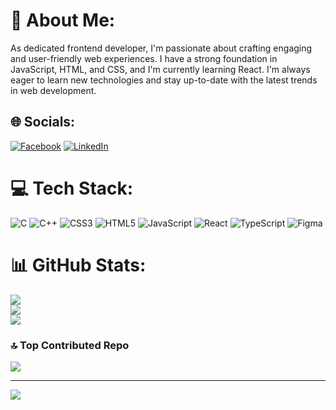 # 💫 About Me:
As dedicated frontend developer, I'm passionate about crafting engaging and user-friendly web experiences. I have a strong foundation in JavaScript, HTML, and CSS, and I'm currently learning React. I'm always eager to learn new technologies and stay up-to-date with the latest trends in web development.


## 🌐 Socials:
[![Facebook](https://img.shields.io/badge/Facebook-%231877F2.svg?logo=Facebook&logoColor=white)](https://www.facebook.com/nepal.kanxa.9)  [![LinkedIn](https://img.shields.io/badge/LinkedIn-%230077B5.svg?logo=linkedin&logoColor=white)](https://www.linkedin.com/in/samip-nepal-60383b2b4/)

# 💻 Tech Stack:
![C](https://img.shields.io/badge/c-%2300599C.svg?style=for-the-badge&logo=c&logoColor=white)  ![C++](https://img.shields.io/badge/c++-%2300599C.svg?style=for-the-badge&logo=c%2B%2B&logoColor=white) ![CSS3](https://img.shields.io/badge/css3-%231572B6.svg?style=for-the-badge&logo=css3&logoColor=white)  ![HTML5](https://img.shields.io/badge/html5-%23E34F26.svg?style=for-the-badge&logo=html5&logoColor=white)  ![JavaScript](https://img.shields.io/badge/javascript-%23323330.svg?style=for-the-badge&logo=javascript&logoColor=%23F7DF1E) ![React](https://img.shields.io/badge/react-%2320232a.svg?style=for-the-badge&logo=react&logoColor=%2361DAFB)  ![TypeScript](https://img.shields.io/badge/typescript-%23007ACC.svg?style=for-the-badge&logo=typescript&logoColor=white)  ![Figma](https://img.shields.io/badge/figma-%23F24E1E.svg?style=for-the-badge&logo=figma&logoColor=white)
# 📊 GitHub Stats:
![](https://github-readme-stats.vercel.app/api?username=Samip-Nepal&theme=dark&hide_border=false&include_all_commits=true&count_private=true)<br/>
![](https://github-readme-streak-stats.herokuapp.com/?user=Samip-Nepal&theme=dark&hide_border=false)<br/>
![](https://github-readme-stats.vercel.app/api/top-langs/?username=Samip-Nepal&theme=dark&hide_border=false&include_all_commits=true&count_private=true&layout=compact)

### 🔝 Top Contributed Repo
![](https://github-contributor-stats.vercel.app/api?username=Samip-Nepal&limit=5&theme=dark&combine_all_yearly_contributions=true)

---
[![](https://visitcount.itsvg.in/api?id=Samip-Nepal&icon=5&color=1)](https://visitcount.itsvg.in)
